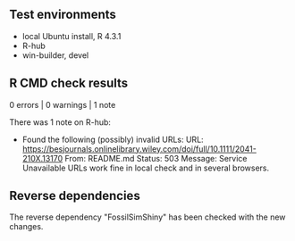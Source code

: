 ## Test environments
* local Ubuntu install, R 4.3.1
* R-hub
* win-builder, devel

## R CMD check results

0 errors | 0 warnings | 1 note

There was 1 note on R-hub:
 * Found the following (possibly) invalid URLs:
    URL: https://besjournals.onlinelibrary.wiley.com/doi/full/10.1111/2041-210X.13170
    From: README.md
    Status: 503
    Message: Service Unavailable
URLs work fine in local check and in several browsers.

## Reverse dependencies

The reverse dependency "FossilSimShiny" has been checked with the new changes.

